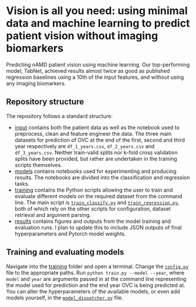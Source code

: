 # Vision is all you need: using minimal data and machine learning to predict patient vision without imaging biomarkers
Predicting nAMD patient vision using machine learning. Our top-performing model, TabNet, achieved results almost twice as good as published regression baselines using a 10th of the input features, and without using any imaging biomarkers.

## Repository structure
The repository follows a standard structure:
* [input](https://github.com/charlieoneill11/predicting_vision_paper/tree/main/input) contains both the patient data as well as the notebook used to preprocess, clean and feature engineer the data. The three main datasets for prediction of OVC at the end of the first, second and third year respectively are `df_1_years.csv`, `df_2_years.csv` and `df_3_years.csv`. Neither train-valid splits nor k-fold cross validation splits have been provided, but rather are undertaken in the training scripts themselves.
* [models](https://github.com/charlieoneill11/predicting_vision_paper/tree/main/models) contains notebooks used for experimenting and producing results. The notebooks are divided into the classification and regression tasks.
* [training](https://github.com/charlieoneill11/predicting_vision_paper/tree/main/training) contains the Python scripts allowing the user to train and evaluate different models on the required dataset from the command line. The main script is [`train_classify.py`](https://github.com/charlieoneill11/predicting_vision_paper/blob/main/training/train_classify.py) and [`train_regression.py`](https://github.com/charlieoneill11/predicting_vision_paper/blob/main/training/train_regression.py), both of which rely on the other scripts for configuration, dataset retrieval and argument parsing.
* [results](https://github.com/charlieoneill11/predicting_vision_paper/tree/main/results) contains figures and outputs from the model training and evaluation runs. I plan to update this to include JSON outputs of final hyperparameters and Pytorch model weights.

## Training and evaluating models
Navigate into the [training](https://github.com/charlieoneill11/predicting_vision_paper/tree/main/training) folder and open a terminal. Change the [`config.py`](https://github.com/charlieoneill11/predicting_vision_paper/blob/main/training/config.py) file to the appropriate paths. Run `python train.py --model --year`, where `model` and `year` are arguments passed in at the command line representing the model used for prediction and the end year OVC is being predicted at. You can alter the hyperparameters of the available models, or even add models yourself, in the [`model_dispatcher.py`](https://github.com/charlieoneill11/predicting_vision_paper/blob/main/training/model_dispatcher.py) file.
